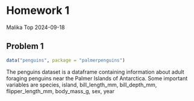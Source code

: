 Homework 1
================
Malika Top
2024-09-18

## Problem 1

``` r
data("penguins", package = "palmerpenguins")
```

The penguins dataset is a dataframe containing information about adult
foraging penguins near the Palmer Islands of Antarctica. Some important
variables are species, island, bill_length_mm, bill_depth_mm,
flipper_length_mm, body_mass_g, sex, year
